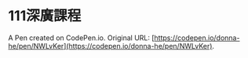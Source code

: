 # 111深廣課程

A Pen created on CodePen.io. Original URL: [https://codepen.io/donna-he/pen/NWLvKer](https://codepen.io/donna-he/pen/NWLvKer).

